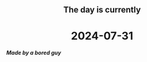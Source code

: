 <h2 align=center>The day is currently</h2>
<h1 align=center><!--TIME BEGIN-->2024-07-31<!--TIME END--></h1>
<h5>Made by a bored guy</h5>
